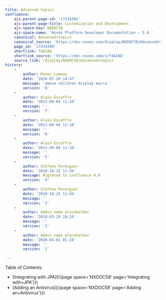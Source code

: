 ```yaml
---
title: Advanced topics
confluence:
    ajs-parent-page-id: '17334392'
    ajs-parent-page-title: Customization and Development
    ajs-space-key: NXDOC58
    ajs-space-name: 'Nuxeo Platform Developer Documentation - 5.8 '
    canonical: Advanced+topics
    canonical_source: 'https://doc.nuxeo.com/display/NXDOC58/Advanced+topics'
    page_id: '17334399'
    shortlink: f4AIAQ
    shortlink_source: 'https://doc.nuxeo.com/x/f4AIAQ'
    source_link: /display/NXDOC58/Advanced+topics
history:
    - 
        author: Manon Lumeau
        date: '2016-07-20 14:47'
        message: 'emove children display macro '
        version: '8'
    - 
        author: Alain Escaffre
        date: '2013-09-04 11:18'
        message: ''
        version: '7'
    - 
        author: Alain Escaffre
        date: '2013-09-04 11:18'
        message: ''
        version: '6'
    - 
        author: Alain Escaffre
        date: '2013-09-04 11:18'
        message: ''
        version: '5'
    - 
        author: Stéfane Fermigier
        date: '2010-10-15 11:56'
        message: Migrated to Confluence 4.0
        version: '4'
    - 
        author: Stéfane Fermigier
        date: '2010-10-15 11:56'
        message: ''
        version: '3'
    - 
        author: Admin name placeholder
        date: '2010-03-29 19:24'
        message: ''
        version: '2'
    - 
        author: Admin name placeholder
        date: '2010-03-01 01:19'
        message: ''
        version: '1'

---
```

Table of Contents:

*   [Integrating with JPA]({{page space='NXDOC58' page='Integrating with+JPA'}})
*   [Adding an Antivirus]({{page space='NXDOC58' page='Adding an+Antivirus'}})
